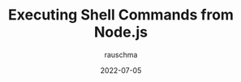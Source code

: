 ---
author: rauschma
date: 2022-07-05
draft: true
permalink: false
tags:
  - nodejs
  - terminal
target_url: https://2ality.com/2022/07/nodejs-child-process.html
title: Executing Shell Commands from Node.js
---